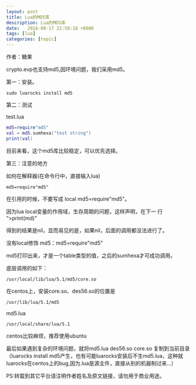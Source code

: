 ```yaml
---
layout: post
title: Lua的MD5库
description: Lua的MD5库
date:   2016-09-17 22:50:18 +0800 
tags: [lua]
categories: [topic]
---
```

作者：糖果

crypto.evp也支持md5,因环境问题，我们采用md5。

第一：安装。

```shell
sudo luarocks install md5
```


第二：测试

test.lua

```lua
md5=require"md5"
val = md5.sumhexa("test string")
print(val)
```

目前来看，这个md5库比较稳定，可以优先选择。



第三：注意的地方

如何在解释器(在命令行中，直接输入lua)

```
md5=require"md5"
```

在引用的时候，不要写成 local md5=require"md5"。

因为lua local变量的作用域，生存周期的问题，这样声明，在下一 行 “>print(md)"

得到的结果是nil，显而易见的是，如果nil，后面的调用都没法进行了。

没有local修饰 md5：md5=require"md5"

md5打印出来，才是一个table类型的值，之后的sumhexa才可成功调用。





底层调用的如下：

```
/usr/local/lib/lua/5.1/md5/core.so
```

在centos上，安装core.so、des56.so的位置是

```
/usr/lib/lua/5.1/md5
```

md5.lua

```
/usr/local/share/lua/5.1
```

centos比较麻烦，推荐使用ubuntu


最后如果遇到复杂的环境问题，就将md5.lua des56.so core.so 复制到当前目录（luarocks install md5产生，也有可能luarocks安装后不生md5.lua，这种就luarocks在centos上的bug,因为.lua是源主件，直接从别的机器制过来...）


PS:转载到其它平台请注明作者姓名及原文链接，请勿用于商业用途。